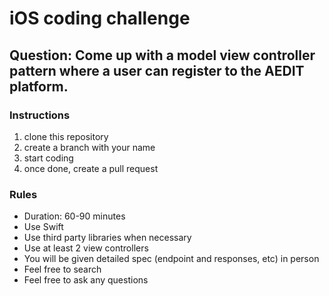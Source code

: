 # iOS coding challenge

## Question: Come up with a model view controller pattern where a user can register to the AEDIT platform.

### Instructions

1. clone this repository
2. create a branch with your name
3. start coding
4. once done, create a pull request

### Rules
- Duration: 60-90 minutes
- Use Swift
- Use third party libraries when necessary
- Use at least 2 view controllers
- You will be given detailed spec (endpoint and responses, etc) in person
- Feel free to search
- Feel free to ask any questions
